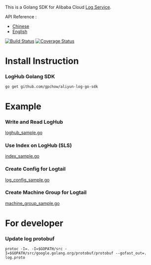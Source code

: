 This is a Golang SDK for Alibaba Cloud [Log Service](https://sls.console.aliyun.com/).

API Reference :

* [Chinese](https://help.aliyun.com/document_detail/29007.html)
* [English](https://intl.aliyun.com/help/doc-detail/29007.htm)

[![Build Status](https://travis-ci.org/aliyun/aliyun-log-go-sdk.svg?branch=master)](https://travis-ci.org/aliyun/aliyun-log-go-sdk)
[![Coverage Status](https://coveralls.io/repos/github/aliyun/aliyun-log-go-sdk/badge.svg?branch=master)](https://coveralls.io/github/aliyun/aliyun-log-go-sdk?branch=master)


# Install Instruction

### LogHub Golang SDK

```
go get github.com/gpchow/aliyun-log-go-sdk
```

# Example 

### Write and Read LogHub

[loghub_sample.go](example/loghub/loghub_sample.go)

### Use Index on LogHub (SLS)

[index_sample.go](example/index/index_sample.go)

### Create Config for Logtail

[log_config_sample.go](example/config/log_config_plugin.go)

### Create Machine Group for Logtail

[machine_group_sample.go](example/machine_group/machine_group_sample.go)

# For developer
### Update log protobuf
`protoc -I=. -I=$GOPATH/src -I=$GOPATH/src/google.golang.org/protobuf/protobuf --gofast_out=. log.proto`
